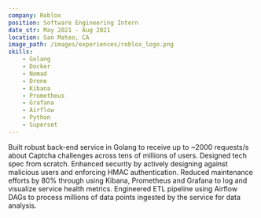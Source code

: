 ```yaml
---
company: Roblox
position: Software Engineering Intern
date_str: May 2021 - Aug 2021
location: San Mateo, CA
image_path: /images/experiences/roblox_logo.png
skills:
    - Golang
    - Docker
    - Nomad
    - Drone
    - Kibana
    - Prometheus
    - Grafana
    - Airflow
    - Python
    - Superset
---
```

Built robust back-end service in Golang to receive up to ~2000 requests/s about Captcha challenges across tens of millions of users. Designed tech spec from scratch. Enhanced security by actively designing against malicious users and enforcing HMAC authentication. Reduced maintenance efforts by 80% through using Kibana, Prometheus and Grafana to log and visualize service health metrics. Engineered ETL pipeline using Airflow DAGs to process millions of data points ingested by the service for data analysis.
